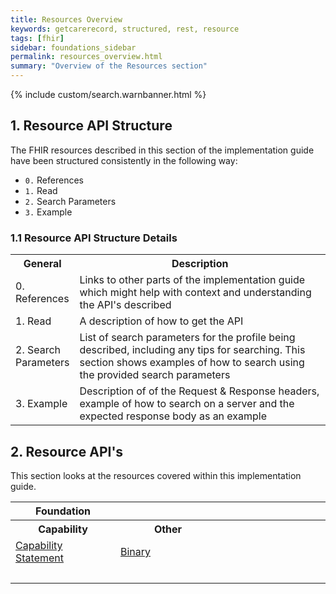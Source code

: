 ```yaml
---
title: Resources Overview
keywords: getcarerecord, structured, rest, resource
tags: [fhir]
sidebar: foundations_sidebar
permalink: resources_overview.html
summary: "Overview of the Resources section"
---
```


{% include custom/search.warnbanner.html %}

<!-- include custom/api_overview.svg -->

<!--
## 1. Pre-Requisites for FHIR Servers ##

### 1.1 CareConnectAPI Requirements ###

- SHALL support HL7 FHIR STU3 version 1.0.0.
- SHALL support the CareConnect Patient resource profile.
- SHALL support at least one additional resource profile from the list of CareConnect Profiles
- SHALL Implement REST behavior according to the [FHIR specification]({{ site.hl7_baseurl.stu3 }}http.html){:target="_blank"}
- Resources SHALL identify the CareConnect profile supported as part of the [FHIR Base Resource](https://hl7.org/fhir/STU3/resource-definitions.html#Resource.meta){:target="_blank"}
- SHALL support XML **or** JSON formats for all CareConnect API interactions and SHOULD support both formats.


### 1.2 FHIR Conformance ###

SHALL declare a Conformance identifying the list of profiles, operations, search parameter supported.

In order to be a compliant FHIR server, client systems need to expose a valid FHIR [Capability]({{ site.hl7_baseurl.stu3 }}capabilitystatement.html){:target="_blank"} profile. See also [Care Connect API FHIR Capability profile](api_foundation_capability.html).

### 1.3 NHS Number ###

Only verified NHS Number SHALL be used with CareConnect profiles. This can be achieved using a spine accredited system, a [Demographics Batch Service (DBS)](https://developer.nhs.uk/library/systems/demographic-batch-service-dbs/){:target="_blank"} batch-traced record (CSV), or using a [Spine Mini Services Provider (HL7v3)](https://nhsconnect.github.io/spine-smsp/){:target="_blank"} to verify the NHS Number.

{% include custom/contribute.html content="Get in touch with us to improve the Prerequisites." %}

-->

## 1. Resource API Structure ##
The FHIR <!--Care Connect Documents profile API's--> resources described in this section of the implementation guide have been structured consistently in the following way:
- `0.` References
- `1.` Read
- `2.` Search Parameters
- `3.` Example

### 1.1 Resource API Structure Details ###

<table style="min-width:100%;width:100%">
<tr id="clinical">
<th style="width:20%;">General</th>
<th style="width:80%;">Description </th>
</tr>
<tr>
<td>0. References</td>
<td>Links to other parts of the implementation guide which might help with context and understanding the API's described</td>
</tr>
<tr>
<td>1. Read</td>
<td>A description of how to get the API</td>
</tr>
<tr>
<td>2. Search Parameters</td>
<td>List of search parameters for the profile being described, including any tips for searching. This section shows examples of how to search using the provided search parameters</td>
</tr>
<tr>
<td>3. Example</td>
<td>Description of of the Request & Response headers, example of how to search on a server and the expected response body as an example</td>
</tr>
</table>

## 2. Resource API's ##
This section looks at the resources covered within this implementation guide.

<!--
<table style="min-width:100%;width:100%">
<tr id="clinical">
<th style="width:33%;">Clinical</th>
<th style="width:33%;">&nbsp;</th>
<th style="width:33%;">&nbsp;</th>
</tr>
<tr id="clinicald">
<th>Summary</th>
<th>Diagnostics</th>
<th>Medications</th>
</tr>
<tr>
<td><a href="api_clinical_allergyintolerance.html">AllergyIntolerance</a></td>
<td><a href="api_diagnostics_observation.html">Observation</a></td>
<td><a href="api_medication_medication.html">Medication</a></td>
</tr>
<tr>
<td><a href="api_clinical_condition.html">Condition</a> (Problem)</td>
<td>&nbsp;</td>
<td><a href="api_medication_medicationorder.html">MedicationOrder</a></td>
</tr>
<tr>
<td><a href="api_clinical_procedure.html">Procedure</a></td>
<td>&nbsp;</td>
<td><a href="api_medication_medicationstatement.html">MedicationStatement</a></td>
</tr>
<tr>
<td>&nbsp;</td>
<td>&nbsp;</td>
<td><a href="api_medication_immunization.html">Immunization</a></td>
</tr>
</table>

<table style="min-width:100%;width:100%">
<tr id="base">
<th style="width:33%;">Base</th>
<th style="width:33%;">&nbsp;</th>
<th style="width:33%;">&nbsp;</th>
</tr>
<tr id="based">
<th>Individuals</th>
<th>Entities</th>
<th>Management</th>
</tr>
<tr>
<td><a href="api_entity_patient.html">Patient</a></td>
<td><a href="api_entity_organisation.html">Organization</a></td>
<td><a href="api_management_encounter.html">Encounter</a></td><td></td>
</tr>
<tr>
<td><a href="api_entity_practitioner.html">Practitioner</a></td>
<td><a href="api_entity_location.html">Location</a></td>
<td>&nbsp;</td>
</tr>
<tr>
<td><a href="api_entity_practitioner_role.html">PractitionerRole</a></td>
<td>&nbsp;</td>
<td>&nbsp;</td>
</tr>
</table>
-->

<table style="min-width:100%;width:100%">
<tr id="conformance">
<th style="width:33%;">Foundation</th>
<th style="width:33%;"></th>
<th style="width:33%;"></th>
</tr>
<tr id="conformanced">
<th>Capability</th>
<th>Other</th>
<th>&nbsp;</th>
</tr>
<tr>
<td><a href="api_foundation_capability.html">Capability Statement</a></td>
<td><a href="api_documents_binary.html">Binary</a></td>
<td>&nbsp;</td>
</tr>
<tr>
<td></td>
<td></td>
<td>&nbsp;</td>
</tr>
</table>
